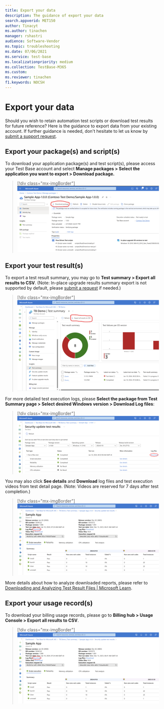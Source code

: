 ```yaml
---
title: Export your data
description: The guidance of export your data
search.appverid: MET150
author: Tinacyt
ms.author: tinachen
manager: rshastri
audience: Software-Vendor
ms.topic: troubleshooting
ms.date: 07/06/2021
ms.service: test-base
ms.localizationpriority: medium
ms.collection: TestBase-M365
ms.custom:
ms.reviewer: tinachen
f1.keywords: NOCSH
---
```


# Export your data

Should you wish to retain automation test scripts or download test results for future reference? Here is the guidance to export data from your existing account. If further guidance is needed, don't hesitate to let us know by [submit a support request](https://aka.ms/TestBaseSupport).

## Export your package(s) and script(s) 

To download your application package(s) and test script(s), please access your Test Base account and select **Manage packages > Select the application you want to export > Download package.**

> [!div class="mx-imgBorder"]
> [![Screenshot of manage packages.](Media/export-your-data-1.png)](Media/export-your-data-1.png#lightbox)

## Export your test result(s)

To export a test result summary, you may go to **Test summary > Export all results to CSV**. (Note: In-place upgrade results summary export is not supported by default, please [submit a request](https://aka.ms/TestBaseSupport) if needed.) 

> [!div class="mx-imgBorder"]
> [![Screenshot of Test summaries.](Media/export-your-data-2.png)](Media/export-your-data-2.png#lightbox)

For more detailed test execution logs, please **Select the package from Test Summary page > Select desired Windows version > Download Log files**: 

> [!div class="mx-imgBorder"]
> [![Screenshot for showing the download link.](Media/export-your-data-3.png)](Media/export-your-data-3.png#lightbox)

You may also click **See details** and **Download** log files and test execution videos from test detail page. (Note: Videos are reserved for 7 days after test completion.) 

> [!div class="mx-imgBorder"]
> [![Screenshot for showing the download link.](Media/export-your-data-4.png)](Media/export-your-data-4.png#lightbox)

More details about how to analyze downloaded reports, please refer to [Downloading and Analyzing Test Result Files | Microsoft Learn](download-analyze-test-result-files). 

## Export your usage record(s) 

To download your billing usage records, please go to **Billing hub > Usage Console > Export all results to CSV**.

> [!div class="mx-imgBorder"]
> [![Screenshot for showing the download link.](Media/export-your-data-4.png)](Media/export-your-data-4.png#lightbox)
